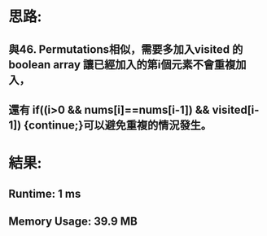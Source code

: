 # 思路: 
## 與46. Permutations相似，需要多加入visited 的boolean array 讓已經加入的第i個元素不會重複加入，
## 還有 if((i>0 && nums[i]==nums[i-1]) && visited[i-1]) {continue;}可以避免重複的情況發生。

# 結果:
## Runtime: 1 ms
## Memory Usage: 39.9 MB